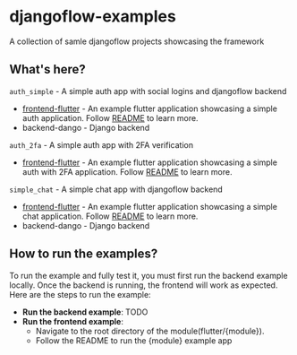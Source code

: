# djangoflow-examples

A collection of samle djangoflow projects showcasing the framework

## What's here?

`auth_simple` - A simple auth app with social logins and djangoflow backend

- [frontend-flutter](flutter/auth_simple/) - An example flutter application showcasing a simple auth application. Follow [README](flutter/auth_simple/README.md) to learn more.
- backend-dango - Django backend

`auth_2fa` - A simple auth app with 2FA verification

- [frontend-flutter](flutter/auth_2fa/) - An example flutter application showcasing a simple auth with 2FA application. Follow [README](flutter/auth_2fa/README.md) to learn more.

`simple_chat` - A simple chat app with djangoflow backend

- [frontend-flutter](flutter/simple_chat/) - An example flutter application showcasing a simple chat application. Follow [README](flutter/simple_chat/packages/chat/README.md) to learn more.
- backend-dango - Django backend

## How to run the examples?

To run the example and fully test it, you must first run the backend example locally. Once the backend is running, the frontend will work as expected. Here are the steps to run the example:

- **Run the backend example**: TODO
- **Run the frontend example**:
  - Navigate to the root directory of the module(flutter/{module}).
  - Follow the README to run the {module} example app
